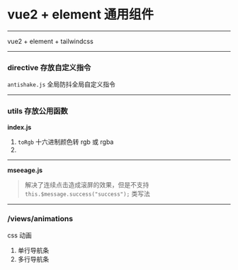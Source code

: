 # vue2 + element 通用组件

---

vue2 + element + tailwindcss

---

### directive 存放自定义指令

`antishake.js` 全局防抖全局自定义指令

---

### utils 存放公用函数

**index.js**

1. `toRgb` 十六进制颜色转 rgb 或 rgba
2.

---

**mseeage.js**

> 解决了连续点击造成滚屏的效果，但是不支持 `this.$message.success("success");` 类写法

---

### /views/animations

css 动画

1. 单行导航条
2. 多行导航条